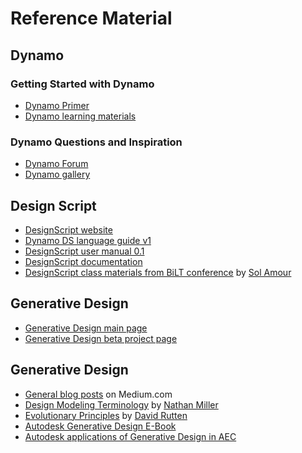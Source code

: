 # Reference Material

## Dynamo

### Getting Started with Dynamo

* [Dynamo Primer](https://primer.dynamobim.org/)
* [Dynamo learning materials](https://dynamobim.org/learn/)

### Dynamo Questions and Inspiration

* [Dynamo Forum](https://forum.dynamobim.org/)
* [Dynamo gallery](https://www.dynamobim.org/)

## Design Script

* [DesignScript website](http://designscript.io/)
* [Dynamo DS language guide v1](https://dynamobim.org/wp-content/uploads/forum-assets/colin-mccroneautodesk-com/07/10/Dynamo_language_guide_version_1.pdf)
* [DesignScript user manual 0.1](http://designscript.io/DesignScript_user_manual_0.1.pdf)
* [DesignScript documentation](https://dynamobim.org/wp-content/links/DesignScriptDocumentation.pdf)
* [DesignScript class materials from BiLT conference](https://github.com/Amoursol/dynamoDesignScript) by [Sol Amour](https://github.com/Amoursol)

## Generative Design

* [Generative Design main page](https://www.autodesk.com/solutions/refinery-beta)
* [Generative Design beta project page](https://beta.autodesk.com/key/RefineryLanding)

## Generative Design

* [General blog posts](https://medium.com/generative-design) on Medium.com
* [Design Modeling Terminology](https://archinate.files.wordpress.com/2018/06/dstasiuk-design-modeling-terminology1.pdf) by [Nathan Miller](https://github.com/archinate)
* [Evolutionary Principles](https://www.grasshopper3d.com/profiles/blogs/evolutionary-principles) by [David Rutten](https://github.com/DavidRutten)
* [Autodesk Generative Design E-Book](https://www.autodesk.com/content/dam/autodesk/www/solutions/generative-design/autodesk-aec-generative-design-ebook.pdf)
* [Autodesk applications of Generative Design in AEC](https://www.autodesk.com/solutions/generative-design/architecture-engineering-construction)

